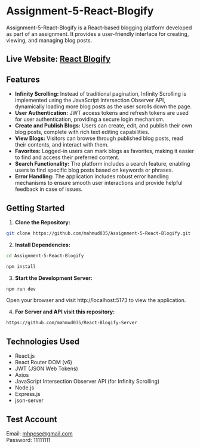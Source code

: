 # Assignment-5-React-Blogify

Assignment-5-React-Blogify is a React-based blogging platform developed as part of an assignment. It provides a user-friendly interface for creating, viewing, and managing blog posts.

## Live Website: <a href="https://assignment-5-react-blogify.vercel.app/" target="_blank">React Blogify</a>

## Features

- **Infinity Scrolling:** Instead of traditional pagination, Infinity Scrolling is implemented using the JavaScript Intersection Observer API, dynamically loading more blog posts as the user scrolls down the page.
- **User Authentication:** JWT access tokens and refresh tokens are used for user authentication, providing a secure login mechanism.
- **Create and Publish Blogs:** Users can create, edit, and publish their own blog posts, complete with rich text editing capabilities.
- **View Blogs:** Visitors can browse through published blog posts, read their contents, and interact with them.
- **Favorites:** Logged-in users can mark blogs as favorites, making it easier to find and access their preferred content.
- **Search Functionality:** The platform includes a search feature, enabling users to find specific blog posts based on keywords or phrases.
- **Error Handling:** The application includes robust error handling mechanisms to ensure smooth user interactions and provide helpful feedback in case of issues.

## Getting Started

1. **Clone the Repository:**

```bash
git clone https://github.com/mahmud035/Assignment-5-React-Blogify.git
```

2. **Install Dependencies:**

```bash
cd Assignment-5-React-Blogify

npm install
```

3. **Start the Development Server:**

```bash
npm run dev
```

Open your browser and visit http://localhost:5173 to view the application.

4. **For Server and API visit this repository:**

```bash
https://github.com/mahmud035/React-Blogify-Server
```

## Technologies Used

- React.js
- React Router DOM (v6)
- JWT (JSON Web Tokens)
- Axios
- JavaScript Intersection Observer API (for Infinity Scrolling)
- Node.js
- Express.js
- json-server

## Test Account

Email: mhpcse@gmail.com <br/>
Password: 11111111
